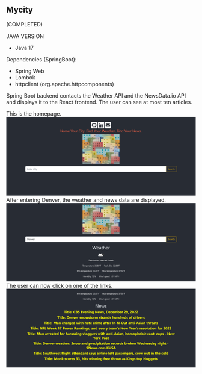 ## Mycity
(COMPLETED)

JAVA VERSION
* Java 17

Dependencies (SpringBoot):
* Spring Web
* Lombok
* httpclient (org.apache.httpcomponents)

Spring Boot backend contacts the Weather API and the 
NewsData.io API and displays it to the React frontend. 
The user can see at most ten articles.

This is the homepage.
![home](src/main/resources/static/images/screenshot1.png)
After entering Denver, the weather and news data are displayed.
![home](src/main/resources/static/images/screenshot2.png)
The user can now click on one of the links.
![home](src/main/resources/static/images/screenshot3.png)
